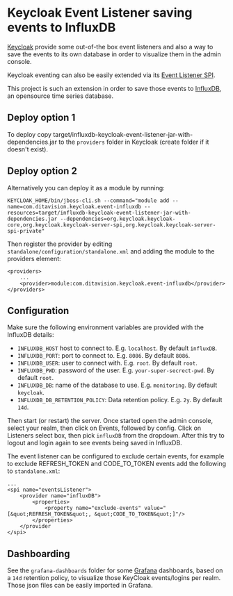 Keycloak Event Listener saving events to InfluxDB
=================================================

[Keycloak](https://www.keycloak.org) provide some out-of-the box event listeners and also a way to save the events to its own database in order to visualize them in the admin console.

Keycloak eventing can also be easily extended via its [Event Listener SPI](https://www.keycloak.org/docs/latest/server_development/index.html#_events).

This project is such an extension in order to save those events to [InfluxDB](https://www.influxdata.com/time-series-platform/), an opensource time series database.

Deploy option 1
---------------
To deploy copy target/influxdb-keycloak-event-listener-jar-with-dependencies.jar to the `providers` folder in Keycloak (create folder if it doesn't exist).

Deploy option 2
---------------
Alternatively you can deploy it as a module by running:

    KEYCLOAK_HOME/bin/jboss-cli.sh --command="module add --name=com.ditavision.keycloak.event-influxdb --resources=target/influxdb-keycloak-event-listener-jar-with-dependencies.jar --dependencies=org.keycloak.keycloak-core,org.keycloak.keycloak-server-spi,org.keycloak.keycloak-server-spi-private"

Then register the provider by editing `standalone/configuration/standalone.xml` and adding the module to the providers element:

    <providers>
        ...
        <provider>module:com.ditavision.keycloak.event-influxdb</provider>
    </providers>

Configuration
-------------
Make sure the following environment variables are provided with the InfluxDB details:
* `INFLUXDB_HOST` host to connect to. E.g. `localhost`. By default `influxDB`.
* `INFLUXDB_PORT`: port to connect to. E.g. `8086`. By default `8086`.
* `INFLUXDB_USER`: user to connect with. E.g. `root`. By default `root`.
* `INFLUXDB_PWD`: password of the user. E.g. `your-super-secrect-pwd`. By default `root`.
* `INFLUXDB_DB`: name of the database to use. E.g. `monitoring`. By default `keycloak`.
* `INFLUXDB_DB_RETENTION_POLICY`: Data retention policy. E.g. `2y`. By default `14d`.

Then start (or restart) the server. Once started open the admin console, select your realm, then click on Events, 
followed by config. Click on Listeners select box, then pick `influxDB` from the dropdown. After this try to logout and 
login again to see events being saved in InfluxDB.

The event listener can be configured to exclude certain events, for example to exclude REFRESH_TOKEN and
CODE_TO_TOKEN events add the following to `standalone.xml`:

    ...
    <spi name="eventsListener">
        <provider name="influxDB">
            <properties>
                <property name="exclude-events" value="[&quot;REFRESH_TOKEN&quot;, &quot;CODE_TO_TOKEN&quot;]"/>
            </properties>
        </provider
    </spi>

Dashboarding
------------
See the `grafana-dashboards` folder for some [Grafana](https://grafana.com) dashboards, based on a `14d` retention policy,  to visualize those KeyCloak events/logins per realm.
Those json files can be easily imported in Grafana.